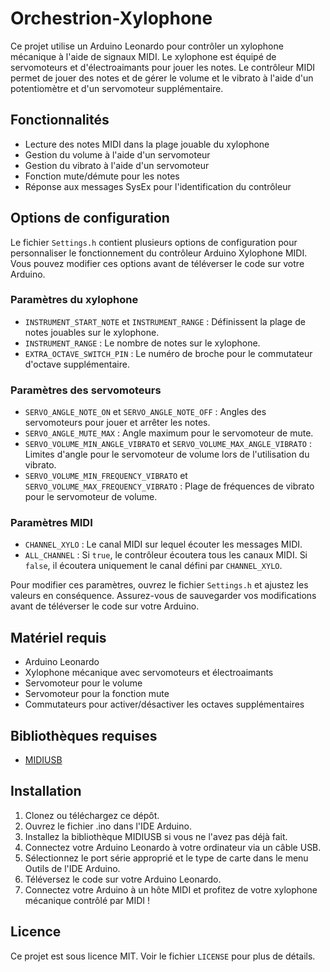 # Orchestrion-Xylophone

Ce projet utilise un Arduino Leonardo pour contrôler un xylophone mécanique à l'aide de signaux MIDI. Le xylophone est équipé de servomoteurs et d'électroaimants pour jouer les notes. Le contrôleur MIDI permet de jouer des notes et de gérer le volume et le vibrato à l'aide d'un potentiomètre et d'un servomoteur supplémentaire.

## Fonctionnalités

- Lecture des notes MIDI dans la plage jouable du xylophone
- Gestion du volume à l'aide d'un servomoteur 
- Gestion du vibrato à l'aide d'un servomoteur
- Fonction mute/démute pour les notes
- Réponse aux messages SysEx pour l'identification du contrôleur

## Options de configuration

Le fichier `Settings.h` contient plusieurs options de configuration pour personnaliser le fonctionnement du contrôleur Arduino Xylophone MIDI. Vous pouvez modifier ces options avant de téléverser le code sur votre Arduino.

### Paramètres du xylophone

- `INSTRUMENT_START_NOTE` et `INSTRUMENT_RANGE` : Définissent la plage de notes jouables sur le xylophone.
- `INSTRUMENT_RANGE` : Le nombre de notes sur le xylophone.
- `EXTRA_OCTAVE_SWITCH_PIN` : Le numéro de broche pour le commutateur d'octave supplémentaire.

### Paramètres des servomoteurs

- `SERVO_ANGLE_NOTE_ON` et `SERVO_ANGLE_NOTE_OFF` : Angles des servomoteurs pour jouer et arrêter les notes.
- `SERVO_ANGLE_MUTE_MAX` : Angle maximum pour le servomoteur de mute.
- `SERVO_VOLUME_MIN_ANGLE_VIBRATO` et `SERVO_VOLUME_MAX_ANGLE_VIBRATO` : Limites d'angle pour le servomoteur de volume lors de l'utilisation du vibrato.
- `SERVO_VOLUME_MIN_FREQUENCY_VIBRATO` et `SERVO_VOLUME_MAX_FREQUENCY_VIBRATO` : Plage de fréquences de vibrato pour le servomoteur de volume.

### Paramètres MIDI

- `CHANNEL_XYLO` : Le canal MIDI sur lequel écouter les messages MIDI.
- `ALL_CHANNEL` : Si `true`, le contrôleur écoutera tous les canaux MIDI. Si `false`, il écoutera uniquement le canal défini par `CHANNEL_XYLO`.

Pour modifier ces paramètres, ouvrez le fichier `Settings.h` et ajustez les valeurs en conséquence. Assurez-vous de sauvegarder vos modifications avant de téléverser le code sur votre Arduino.


## Matériel requis

- Arduino Leonardo
- Xylophone mécanique avec servomoteurs et électroaimants
- Servomoteur pour le volume
- Servomoteur pour la fonction mute
- Commutateurs pour activer/désactiver les octaves supplémentaires

## Bibliothèques requises

- [MIDIUSB](https://github.com/arduino-libraries/MIDIUSB)

## Installation

1. Clonez ou téléchargez ce dépôt.
2. Ouvrez le fichier .ino dans l'IDE Arduino.
3. Installez la bibliothèque MIDIUSB si vous ne l'avez pas déjà fait.
4. Connectez votre Arduino Leonardo à votre ordinateur via un câble USB.
5. Sélectionnez le port série approprié et le type de carte dans le menu Outils de l'IDE Arduino.
6. Téléversez le code sur votre Arduino Leonardo.
7. Connectez votre Arduino à un hôte MIDI et profitez de votre xylophone mécanique contrôlé par MIDI !

## Licence

Ce projet est sous licence MIT. Voir le fichier `LICENSE` pour plus de détails.
